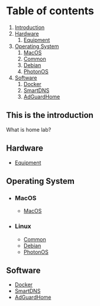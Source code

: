 # Table of contents
1. [Introduction](#introduction)
2. [Hardware](#hardware)
    1. [Equipment](#equipments)
3. [Operating System](#operating_system)
    1. [MacOS](#macos)
    2. [Common](#common)
    3. [Debian](#debian)
    4. [PhotonOS](#photonos)
4. [Software](#software)
    1. [Docker](#docker)
    2. [SmartDNS](#smartdns)
    3. [AdGuardHome](#adguardhome)

## This is the introduction <a name="introduction"></a>
What is home lab?

## Hardware <a name="hardware"></a>
* [Equipment](hardware/equipments.md)<a name="equipments"></a>

## Operating System <a name="operating_system"></a>
* ### MacOS
  * [MacOS](os/macos.md)<a name="macos"></a>
* ### Linux
  * [Common](os/linux/common.md)<a name="common"></a>
  * [Debian](os/linux/debian.md)<a name="debian"></a>
  * [PhotonOS](os/linux/photon.md)<a name="photonos"></a>
  
## Software <a name="software"></a>
* [Docker](software/docker.md)<a name="docker"></a>
* [SmartDNS](software/smartdns.md)<a name="smartdns"></a>
* [AdGuardHome](software/adguardhome.md)<a name="adguardhome"></a>